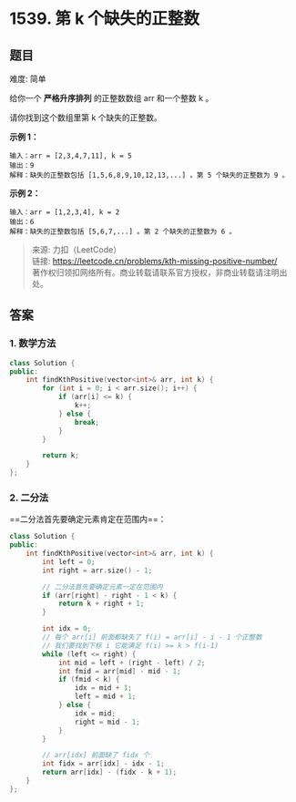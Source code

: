 # 1539. 第 k 个缺失的正整数

## 题目

难度: 简单

给你一个 **严格升序排列** 的正整数数组 arr 和一个整数 k 。

请你找到这个数组里第 k 个缺失的正整数。

**示例 1：**

```
输入：arr = [2,3,4,7,11], k = 5
输出：9
解释：缺失的正整数包括 [1,5,6,8,9,10,12,13,...] 。第 5 个缺失的正整数为 9 。

```

**示例 2：**

```
输入：arr = [1,2,3,4], k = 2
输出：6
解释：缺失的正整数包括 [5,6,7,...] 。第 2 个缺失的正整数为 6 。

```

> 来源: 力扣（LeetCode）  
> 链接: <https://leetcode.cn/problems/kth-missing-positive-number/>  
> 著作权归领扣网络所有。商业转载请联系官方授权，非商业转载请注明出处。

## 答案

### 1. 数学方法

```c++
class Solution {
public:
    int findKthPositive(vector<int>& arr, int k) {
        for (int i = 0; i < arr.size(); i++) {
            if (arr[i] <= k) {
                k++;
            } else {
                break;
            }
        }

        return k;
    }
};
```

### 2. 二分法

==二分法首先要确定元素肯定在范围内==：

```c++
class Solution {
public:
    int findKthPositive(vector<int>& arr, int k) {
        int left = 0;
        int right = arr.size() - 1;

        // 二分法首先要确定元素一定在范围内
        if (arr[right] - right - 1 < k) {
            return k + right + 1;
        }

        int idx = 0;
        // 每个 arr[i] 前面都缺失了 f(i) = arr[i] - i - 1 个正整数
        // 我们要找到下标 i 它能满足 f(i) >= k > f(i-1)
        while (left <= right) {
            int mid = left + (right - left) / 2;
            int fmid = arr[mid] - mid - 1;
            if (fmid < k) {
                idx = mid + 1;
                left = mid + 1;
            } else {
                idx = mid;
                right = mid - 1;
            }
        }

        // arr[idx] 前面缺了 fidx 个
        int fidx = arr[idx] - idx - 1;
        return arr[idx] - (fidx - k + 1);
    }
};
```
